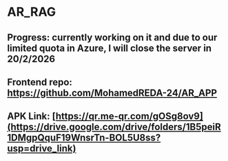 # AR_RAG
## Progress: currently working on it and due to our limited quota in Azure, **I will close the server in 20/2/2026**

## Frontend repo: https://github.com/MohamedREDA-24/AR_APP
## APK Link: [https://qr.me-qr.com/gOSg8ov9](https://drive.google.com/drive/folders/1B5peiR1DMgpQquF19WnsrTn-BOL5U8ss?usp=drive_link)

